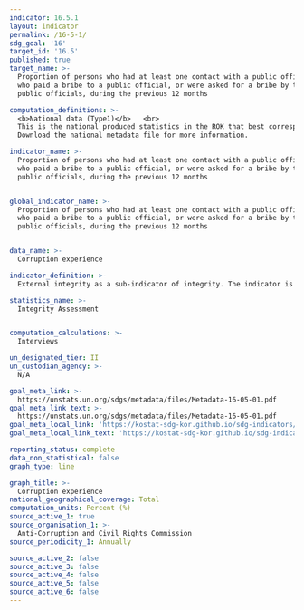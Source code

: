 ```yaml
---
indicator: 16.5.1
layout: indicator
permalink: /16-5-1/
sdg_goal: '16'
target_id: '16.5'
published: true
target_name: >-
  Proportion of persons who had at least one contact with a public official and
  who paid a bribe to a public official, or were asked for a bribe by those
  public officials, during the previous 12 months

computation_definitions: >-
  <b>National data (Type1)</b>   <br>
  This is the national produced statistics in the ROK that best corresponds to the definition of UN SDGs indicators. <br>
  Download the national metadata file for more information.

indicator_name: >-
  Proportion of persons who had at least one contact with a public official and
  who paid a bribe to a public official, or were asked for a bribe by those
  public officials, during the previous 12 months


global_indicator_name: >-
  Proportion of persons who had at least one contact with a public official and
  who paid a bribe to a public official, or were asked for a bribe by those
  public officials, during the previous 12 months


data_name: >-
  Corruption experience

indicator_definition: >-
  External integrity as a sub-indicator of integrity. The indicator is measured by asking citizens who have had direct contact with public institutions and officials subject to public institution integrity assessments during the survey period about their experience in public officials’ corruption.

statistics_name: >-
  Integrity Assessment


computation_calculations: >-
  Interviews

un_designated_tier: II
un_custodian_agency: >-
  N/A

goal_meta_link: >-
  https://unstats.un.org/sdgs/metadata/files/Metadata-16-05-01.pdf   
goal_meta_link_text: >-
  https://unstats.un.org/sdgs/metadata/files/Metadata-16-05-01.pdf   
goal_meta_local_link: 'https://kostat-sdg-kor.github.io/sdg-indicators/public/data/Metadata-16-05-01_ENG.pdf'
goal_meta_local_link_text: 'https://kostat-sdg-kor.github.io/sdg-indicators/public/data/Metadata-16-05-01_ENG.pdf'

reporting_status: complete
data_non_statistical: false
graph_type: line

graph_title: >-
  Corruption experience
national_geographical_coverage: Total
computation_units: Percent (%)
source_active_1: true
source_organisation_1: >-
  Anti-Corruption and Civil Rights Commission
source_periodicity_1: Annually 

source_active_2: false
source_active_3: false
source_active_4: false
source_active_5: false
source_active_6: false
---
```

